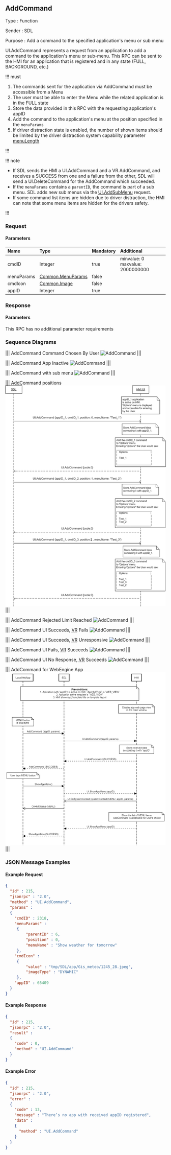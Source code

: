 ## AddCommand

Type
: Function

Sender
: SDL

Purpose
: Add a command to the specified application's menu or sub menu

UI.AddCommand represents a request from an application to add a command to the application's menu or sub-menu. This RPC can be sent to the HMI for an application that is registered and in any state (FULL, BACKGROUND, etc.)

!!! must

  1. The commands sent for the application via AddCommand must be accessible from a Menu
  2. The user must be able to enter the Menu while the related application is in the FULL state
  3. Store the data provided in this RPC with the requesting application's appID
  4. Add the command to the application's menu at the position specified in the `menuParams`
  5. If driver distraction state is enabled, the number of shown items should be limited by the driver distraction system capability parameter [menuLength](../../common/struct/#driverdistractioncapability)

!!!

!!! note

  * If SDL sends the HMI a UI.AddCommand and a VR.AddCommand, and receives a SUCCESS from one and a failure from the other, SDL will send a UI.DeleteCommand for the AddCommand which succeeded.
  * If the `menuParams` contains a `parentID`, the command is part of a sub menu. SDL adds new sub menus via the [UI.AddSubMenu](../addsubmenu) request.
  * If some command list items are hidden due to driver distraction, the HMI can note that some menu items are hidden for the drivers safety.
  
!!!

### Request

#### Parameters

|Name|Type|Mandatory|Additional|
|:---|:---|:--------|:---------|
|cmdID|Integer|true|minvalue: 0<br>maxvalue: 2000000000|
|menuParams|[Common.MenuParams](../../common/structs/#menuparams)|false||
|cmdIcon|[Common.Image](../../common/structs/#image)|false||
|appID|Integer|true||

### Response

#### Parameters

This RPC has no additional parameter requirements

### Sequence Diagrams

|||
AddCommand Command Chosen By User
![AddCommand](./assets/AddCommandChosen.png)
|||

|||
AddCommand App Inactive
![AddCommand](./assets/AddCommandAppInactive.png)
|||

|||
AddCommand with sub menu
![AddCommand](./assets/AddCommandSubMenu.png)
|||

|||
AddCommand positions
![AddCommand](./assets/AddCommandPositions.png)
|||

|||
AddCommand Rejected Limit Reached
![AddCommand](./assets/AddCommandRejectedLimit.png)
|||

|||
AddCommand UI Succeeds, <abbr title="Voice Recognition">VR</abbr> Fails
![AddCommand](./assets/AddCommandVRFail.png)
|||

|||
AddCommand UI Succeeds, <abbr title="Voice Recognition">VR</abbr> Unresponsive
![AddCommand](./assets/AddCommandVRNoResponse.png)
|||

|||
AddCommand UI Fails, <abbr title="Voice Recognition">VR</abbr> Succeeds
![AddCommand](./assets/AddCommandFailVRSuccess.png)
|||

|||
AddCommand UI No Response, <abbr title="Voice Recognition">VR</abbr> Succeeds
![AddCommand](./assets/AddCommandUINoResponseVRSuccess.png)
|||

|||
AddCommand for WebEngine App
![AddCommand](./assets/AddCommandWebEngineApp.png)
|||

### JSON Message Examples

#### Example Request

```json
{
  "id" : 215,
  "jsonrpc" : "2.0",
  "method" : "UI.AddCommand",
  "params" :
  {
    "cmdID" : 2318,
    "menuParams" :
     {
         "parentID" : 6,
         "position" : 0,
         "menuName" : "Show weather for tomorrow"
     },
    "cmdIcon" :
     {
         "value" : "tmp/SDL/app/Gis_meteo/1245_28.jpeg",
         "imageType" : "DYNAMIC"
     },
    "appID" : 65409
  }
}
```

#### Example Response

```json
{
  "id" : 215,
  "jsonrpc" : "2.0",
  "result" :
  {
    "code" : 0,
    "method" : "UI.AddCommand"
  }
}
```

#### Example Error

```json
{
  "id" : 215,
  "jsonrpc" : "2.0",
  "error" :
  {
    "code" : 13,
    "message" : "There’s no app with received appID registered",
    "data" :
    {
      "method" : "UI.AddCommand"
    }
  }
}
```
